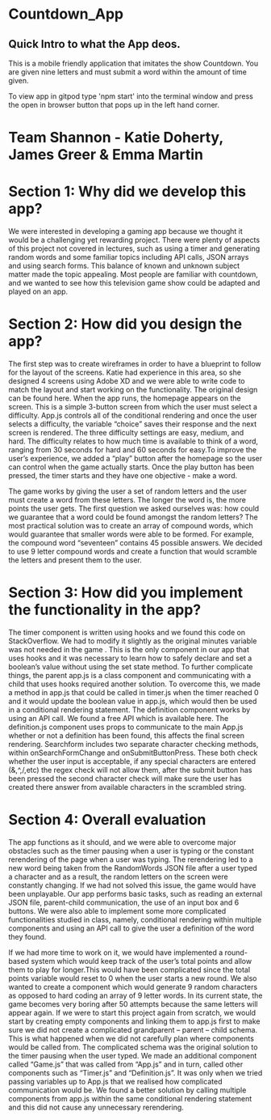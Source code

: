 # Countdown_App
## Quick Intro to what the App deos.
This is a mobile friendly application that imitates the show Countdown. You are given nine letters and must submit a word within the amount of time given.

To view app in gitpod type 'npm start' into the terminal window and press the open in browser button that pops up in the left hand corner.

# Team Shannon - Katie Doherty, James Greer & Emma Martin


# Section 1: Why did we develop this app?
We were interested in developing a gaming app because we thought it would be a challenging yet rewarding project. There were plenty of aspects of this project not covered in lectures, such as using a timer and generating random words and some familiar topics including API calls, JSON arrays and using search forms. This balance of known and unknown subject matter made the topic appealing. Most people are familiar with countdown, and we wanted to see how this television game show could be adapted and played on an app. 

# Section 2: How did you design the app?
The first step was to create wireframes in order to have a blueprint to follow for the layout of the screens. Katie had experience in this area, so she designed 4 screens using Adobe XD and we were able to write code to match the layout and start working on the functionality. The original design can be found here.
When the app runs, the homepage appears on the screen. This is a simple 3-button screen from which the user must select a difficulty. App.js controls all of the conditional rendering and once the user selects a difficulty, the variable “choice” saves their response and the next screen is rendered. The three difficulty settings are easy, medium, and hard. The difficulty relates to how much time is available to think of a word, ranging from 30 seconds for hard and 60 seconds for easy.To improve the user’s experience, we added a “play” button after the homepage so the user can control when the game actually starts. Once the play button has been pressed, the timer starts and they have one objective - make a word. 

The game works by giving the user a set of random letters and the user must create a word from these letters. The longer the word is, the more points the user gets. The first question we asked ourselves was: how could we guarantee that a word could be found amongst the random letters? The most practical solution was to create an array of compound words, which would guarantee that smaller words were able to be formed. For example, the compound word “seventeen” contains 45 possible answers. We decided to use 9 letter compound words and create a function that would scramble the letters and present them to the user.

# Section 3: How did you implement the functionality in the app?
The timer component is written using hooks and we found this code on StackOverflow. We had to modify it slightly as the original minutes variable was not needed in the game . This is the only component in our app that uses hooks and it was necessary to learn how to safely declare and set a boolean’s value without using the set state method. To further complicate things, the parent app.js is a class component and communicating with a child that uses hooks required another solution. To overcome this, we made a method in app.js that could be called in timer.js when the timer reached 0 and it would update the boolean value in app.js, which would then be used in a conditional rendering statement. 
The definition component works by using an API call. We found a free API which is available here. The definition.js component uses props to communicate to the main App.js whether or not a definition has been found, this affects the final screen rendering.
Searchform includes two separate character checking methods, within onSearchFormChange and onSubmitButtonPress. These both check whether the user input is acceptable, if any special characters are entered (&,^,/,etc) the regex check will not allow them, after the submit button has been pressed the second character check will make sure the user has created there answer from available characters in the scrambled string.

# Section 4: Overall evaluation
The app functions as it should, and we were able to overcome major obstacles such as the timer pausing when a user is typing or the constant rerendering of the page when a user was typing. The rerendering led to a new word being taken from the RandomWords JSON file after a user typed a character and as a result, the random letters on the screen were constantly changing. If we had not solved this issue, the game would have been unplayable. Our app performs basic tasks, such as reading an external JSON file, parent-child communication, the use of an input box and 6 buttons. We were also able to implement some more complicated functionalities studied in class, namely, conditional rendering within multiple components and using an API call to give the user a definition of the word they found.

If we had more time to work on it, we would have implemented a round-based system which would keep track of the user’s total points and allow them to play for longer.This would have been complicated since the total points variable would reset to 0 when the user starts a new round. We also wanted to create a component which would generate 9 random characters as opposed to hard coding an array of 9 letter words. In its current state, the game becomes very boring after 50 attempts because the same letters will appear again.
If we were to start this project again from scratch, we would start by creating empty components and linking them to app.js first to make sure we did not create a complicated grandparent – parent – child schema. This is what happened when we did not carefully plan where components would be called from. The complicated schema was the original solution to the timer pausing when the user typed. We made an additional component called “Game.js” that was called from “App.js” and in turn, called other components such as “Timer.js” and “Definition.js”. It was only when we tried passing variables up to App.js that we realised how complicated communication would be. We found a better solution by calling multiple components from app.js within the same conditional rendering statement and this did not cause any unnecessary rerendering. 



